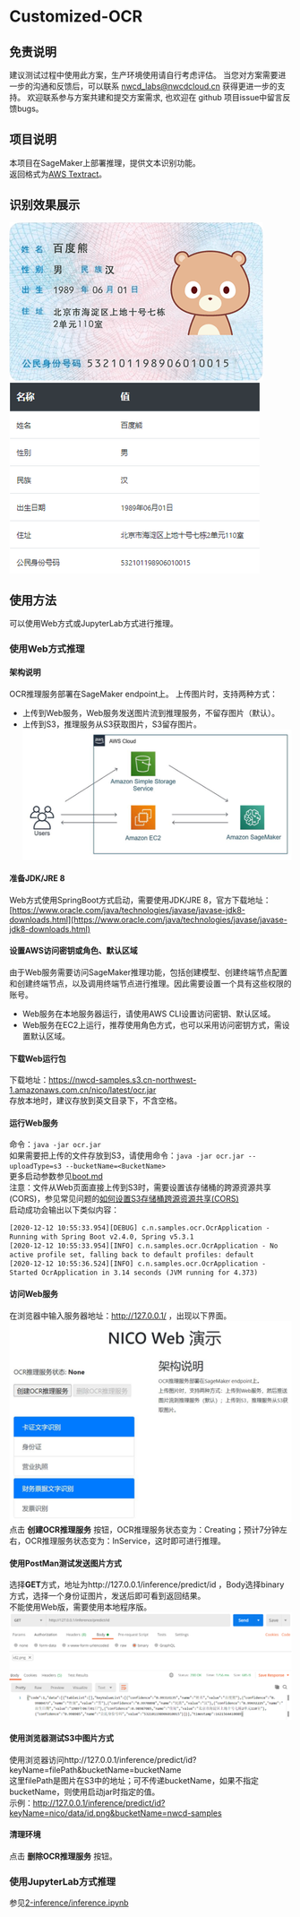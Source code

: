 # Customized-OCR

## 免责说明
建议测试过程中使用此方案，生产环境使用请自行考虑评估。
当您对方案需要进一步的沟通和反馈后，可以联系 nwcd_labs@nwcdcloud.cn 获得更进一步的支持。
欢迎联系参与方案共建和提交方案需求, 也欢迎在 github 项目issue中留言反馈bugs。

## 项目说明
本项目在SageMaker上部署推理，提供文本识别功能。  
返回格式为[AWS Textract](https://docs.aws.amazon.com/textract/latest/dg/what-is.html)。

## 识别效果展示
![](image/id.png)
![](image/id_predictor.png)

## 使用方法
可以使用Web方式或JupyterLab方式进行推理。
### 使用Web方式推理
#### 架构说明
OCR推理服务部署在SageMaker endpoint上。
上传图片时，支持两种方式：
- 上传到Web服务，Web服务发送图片流到推理服务，不留存图片（默认）。
- 上传到S3，推理服务从S3获取图片，S3留存图片。
![架构图](image/web-architecture.jpg)
#### 准备JDK/JRE 8
Web方式使用SpringBoot方式启动，需要使用JDK/JRE 8，官方下载地址：[https://www.oracle.com/java/technologies/javase/javase-jdk8-downloads.html](https://www.oracle.com/java/technologies/javase/javase-jdk8-downloads.html)  
#### 设置AWS访问密钥或角色、默认区域
由于Web服务需要访问SageMaker推理功能，包括创建模型、创建终端节点配置和创建终端节点，以及调用终端节点进行推理。因此需要设置一个具有这些权限的账号。  
- Web服务在本地服务器运行，请使用AWS CLI设置访问密钥、默认区域。
- Web服务在EC2上运行，推荐使用角色方式，也可以采用访问密钥方式，需设置默认区域。
#### 下载Web运行包
下载地址：https://nwcd-samples.s3.cn-northwest-1.amazonaws.com.cn/nico/latest/ocr.jar  
存放本地时，建议存放到英文目录下，不含空格。
#### 运行Web服务
命令：`java -jar ocr.jar`  
如果需要把上传的文件存放到S3，请使用命令：`java -jar ocr.jar --uploadType=s3 --bucketName=<BucketName>`  
更多启动参数参见[boot.md](boot.md)  
注意：文件从Web页面直接上传到S3时，需要设置该存储桶的跨源资源共享(CORS)，参见常见问题的[如何设置S3存储桶跨源资源共享(CORS)](常见问题.md#如何设置S3存储桶跨源资源共享cors)  
启动成功会输出以下类似内容：
```
[2020-12-12 10:55:33.954][DEBUG] c.n.samples.ocr.OcrApplication - Running with Spring Boot v2.4.0, Spring v5.3.1
[2020-12-12 10:55:33.954][INFO] c.n.samples.ocr.OcrApplication - No active profile set, falling back to default profiles: default
[2020-12-12 10:55:36.524][INFO] c.n.samples.ocr.OcrApplication - Started OcrApplication in 3.14 seconds (JVM running for 4.373)
```
#### 访问Web服务
在浏览器中输入服务器地址：http://127.0.0.1/ ，出现以下界面。
![](image/web-index.jpg)
点击 **创建OCR推理服务** 按钮，OCR推理服务状态变为：Creating；预计7分钟左右，OCR推理服务状态变为：InService，这时即可进行推理。
#### 使用PostMan测试发送图片方式
选择**GET**方式，地址为http://127.0.0.1/inference/predict/id ，Body选择binary方式，选择一个身份证图片，发送后即可看到返回结果。  
不能使用Web版，需要使用本地程序版。
![](image/postman.png)
#### 使用浏览器测试S3中图片方式
使用浏览器访问http://127.0.0.1/inference/predict/id?keyName=filePath&bucketName=bucketName  
这里filePath是图片在S3中的地址；可不传递bucketName，如果不指定bucketName，则使用启动jar时指定的值。  
示例：http://127.0.0.1/inference/predict/id?keyName=nico/data/id.png&bucketName=nwcd-samples
#### 清理环境
点击 **删除OCR推理服务** 按钮。  
### 使用JupyterLab方式推理
参见[2-inference/inference.ipynb](2-inference/inference.ipynb)

